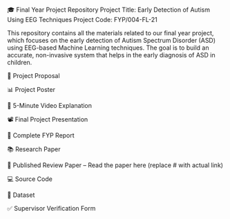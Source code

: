🎓 Final Year Project Repository
Project Title: Early Detection of Autism Using EEG Techniques
Project Code: FYP/004-FL-21

This repository contains all the materials related to our final year project, which focuses on the early detection of Autism Spectrum Disorder (ASD) using EEG-based Machine Learning techniques. The goal is to build an accurate, non-invasive system that helps in the early diagnosis of ASD in children.

📄 Project Proposal

📊 Project Poster

🎥 5-Minute Video Explanation

📽️ Final Project Presentation

📘 Complete FYP Report

📚 Research Paper

🔗 Published Review Paper – Read the paper here (replace # with actual link)

💻 Source Code

📁 Dataset

✅ Supervisor Verification Form

